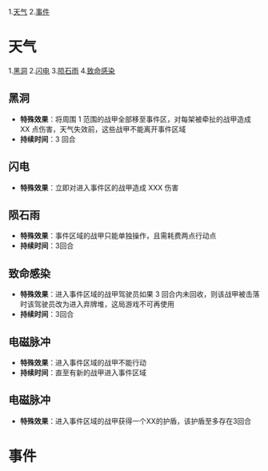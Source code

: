 1.[天气](#天气)
2.[事件](#事件)
# 天气
1.[黑洞](#黑洞)
2.[闪电](#闪电)
3.[陨石雨](#陨石雨)
4.[致命感染](#致命感染)
## 黑洞
- **特殊效果**：将周围 1 范围的战甲全部移至事件区，对每架被牵扯的战甲造成 XX 点伤害，天气失效前，这些战甲不能离开事件区域  
- **持续时间**：3 回合

## 闪电
- **特殊效果**：立即对进入事件区的战甲造成 XXX 伤害  

## 陨石雨
- **特殊效果**：事件区域的战甲只能单独操作，且需耗费两点行动点  
- **持续时间**：3回合

## 致命感染
- **特殊效果**：进入事件区域的战甲驾驶员如果 3 回合内未回收，则该战甲被击落时该驾驶员改为进入弃牌堆，这局游戏不可再使用  
- **持续时间**：3回合  


## 电磁脉冲
- **特殊效果**：进入事件区域的战甲不能行动
- **持续时间**：直至有新的战甲进入事件区域  

## 电磁脉冲
- **特殊效果**：进入事件区域的战甲获得一个XX的护盾，该护盾至多存在3回合


# 事件
